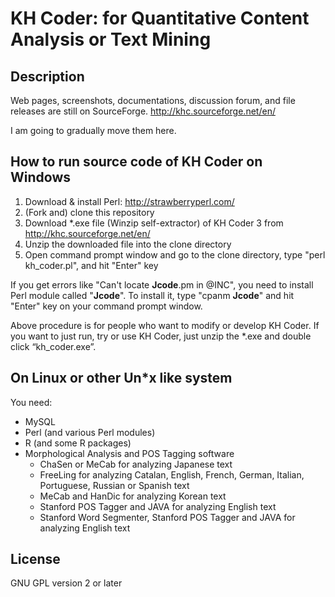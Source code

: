 # KH Coder: for Quantitative Content Analysis or Text Mining

## Description

Web pages, screenshots, documentations, discussion forum, and file releases are still on SourceForge.
http://khc.sourceforge.net/en/

I am going to gradually move them here.

## How to run source code of KH Coder on Windows

1. Download & install Perl: http://strawberryperl.com/
2. (Fork and) clone this repository
3. Download \*.exe file (Winzip self-extractor) of KH Coder 3 from http://khc.sourceforge.net/en/
4. Unzip the downloaded file into the clone directory
5. Open command prompt window and go to the clone directory, type "perl kh_coder.pl", and hit "Enter" key

If you get errors like "Can't locate **Jcode**.pm in @INC", you need to install Perl module called "**Jcode**". To install it, type "cpanm **Jcode**" and hit "Enter" key on your command prompt window.

Above procedure is for people who want to modify or develop KH Coder. If you want to just run, try or use KH Coder, just unzip the \*.exe and double click “kh_coder.exe”.

## On Linux or other Un\*x like system

You need:

- MySQL
- Perl (and various Perl modules)
- R (and some R packages)
- Morphological Analysis and POS Tagging software
    - ChaSen or MeCab for analyzing Japanese text
    - FreeLing for analyzing Catalan, English, French, German, Italian, Portuguese, Russian or Spanish text
    - MeCab and HanDic for analyzing Korean text
    - Stanford POS Tagger and JAVA for analyzing English text
    - Stanford Word Segmenter, Stanford POS Tagger and JAVA for analyzing English text

## License

GNU GPL version 2 or later
